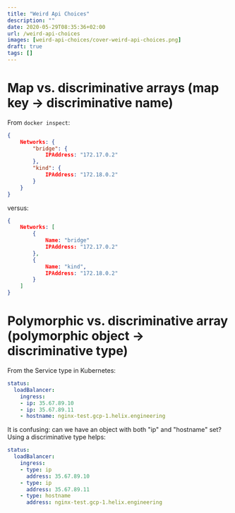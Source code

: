 ```yaml
---
title: "Weird Api Choices"
description: ""
date: 2020-05-29T08:35:36+02:00
url: /weird-api-choices
images: [weird-api-choices/cover-weird-api-choices.png]
draft: true
tags: []
---
```


# Map vs. discriminative arrays (map key -> discriminative name)

From `docker inspect`:

```json
{
    Networks: {
        "bridge": {
            IPAddress: "172.17.0.2"
        },
        "kind": {
            IPAddress: "172.18.0.2"
        }
    }
}
```
versus:
```json
{
    Networks: [
        {
            Name: "bridge"
            IPAddress: "172.17.0.2"
        },
        {
            Name: "kind",
            IPAddress: "172.18.0.2"
        }
    ]
}
```

# Polymorphic vs. discriminative array (polymorphic object -> discriminative type)

From the Service type in Kubernetes:

```yaml
status:
  loadBalancer:
    ingress:
    - ip: 35.67.89.10
    - ip: 35.67.89.11
    - hostname: nginx-test.gcp-1.helix.engineering
```

It is confusing: can we have an object with both "ip" and "hostname" set? Using a discriminative type helps:

```yaml
status:
  loadBalancer:
    ingress:
    - type: ip
      address: 35.67.89.10
    - type: ip
      address: 35.67.89.11
    - type: hostname
      address: nginx-test.gcp-1.helix.engineering
```

